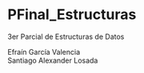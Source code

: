 # PFinal_Estructuras
3er Parcial de Estructuras de Datos

Efraín García Valencia \
Santiago Alexander Losada

